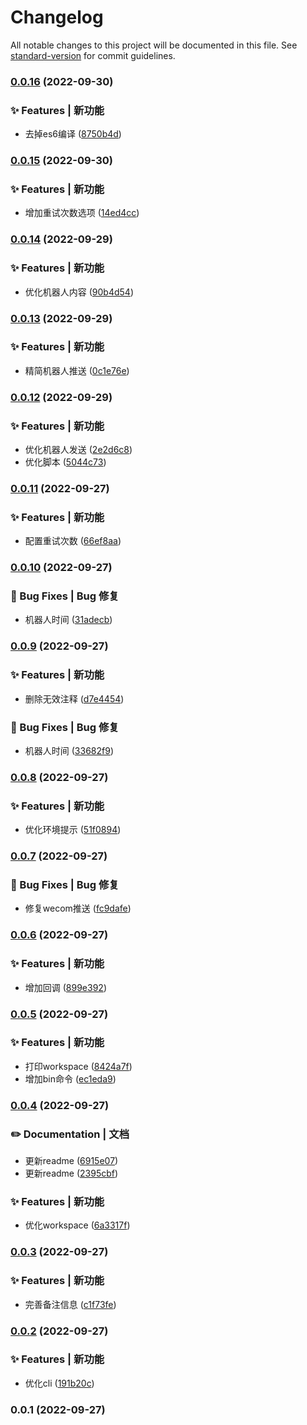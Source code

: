 # Changelog

All notable changes to this project will be documented in this file. See [standard-version](https://github.com/conventional-changelog/standard-version) for commit guidelines.

### [0.0.16](https://github.com/novlan1/light-mp-cli/compare/v0.0.15...v0.0.16) (2022-09-30)


### ✨ Features | 新功能

* 去掉es6编译 ([8750b4d](https://github.com/novlan1/light-mp-cli/commit/8750b4d7cbd0f81c56975be0f76e15d8afe24ed9))

### [0.0.15](https://github.com/novlan1/light-mp-cli/compare/v0.0.14...v0.0.15) (2022-09-30)


### ✨ Features | 新功能

* 增加重试次数选项 ([14ed4cc](https://github.com/novlan1/light-mp-cli/commit/14ed4ccbd32b2d75c1296bfbf9595a7458e754ff))

### [0.0.14](https://github.com/novlan1/light-mp-cli/compare/v0.0.13...v0.0.14) (2022-09-29)


### ✨ Features | 新功能

* 优化机器人内容 ([90b4d54](https://github.com/novlan1/light-mp-cli/commit/90b4d54676bdeec35b0159e6a6effcabf307903d))

### [0.0.13](https://github.com/novlan1/light-mp-cli/compare/v0.0.12...v0.0.13) (2022-09-29)


### ✨ Features | 新功能

* 精简机器人推送 ([0c1e76e](https://github.com/novlan1/light-mp-cli/commit/0c1e76e95251c69dfcc731fc933eeba1163718ad))

### [0.0.12](https://github.com/novlan1/light-mp-cli/compare/v0.0.11...v0.0.12) (2022-09-29)


### ✨ Features | 新功能

* 优化机器人发送 ([2e2d6c8](https://github.com/novlan1/light-mp-cli/commit/2e2d6c824bec0385ee90b7841f14070fa8c359c1))
* 优化脚本 ([5044c73](https://github.com/novlan1/light-mp-cli/commit/5044c73c3ccd7c58092827f3054f32cd8d34894a))

### [0.0.11](https://github.com/novlan1/light-mp-cli/compare/v0.0.10...v0.0.11) (2022-09-27)


### ✨ Features | 新功能

* 配置重试次数 ([66ef8aa](https://github.com/novlan1/light-mp-cli/commit/66ef8aa55b81914ab9d1b07d7e85d82527aea331))

### [0.0.10](https://github.com/novlan1/light-mp-cli/compare/v0.0.9...v0.0.10) (2022-09-27)


### 🐛 Bug Fixes | Bug 修复

* 机器人时间 ([31adecb](https://github.com/novlan1/light-mp-cli/commit/31adecb699acfc147014abf9e4775000fcd3528c))

### [0.0.9](https://github.com/novlan1/light-mp-cli/compare/v0.0.8...v0.0.9) (2022-09-27)


### ✨ Features | 新功能

* 删除无效注释 ([d7e4454](https://github.com/novlan1/light-mp-cli/commit/d7e4454147b36f63b423dfb27ee946bb079b5160))


### 🐛 Bug Fixes | Bug 修复

* 机器人时间 ([33682f9](https://github.com/novlan1/light-mp-cli/commit/33682f9098b135eaf0a4e40e877c95585f1e0515))

### [0.0.8](https://github.com/novlan1/light-mp-cli/compare/v0.0.7...v0.0.8) (2022-09-27)


### ✨ Features | 新功能

* 优化环境提示 ([51f0894](https://github.com/novlan1/light-mp-cli/commit/51f089499a3d0b0103af6bd36b442d7d08d2b5fc))

### [0.0.7](https://github.com/novlan1/light-mp-cli/compare/v0.0.6...v0.0.7) (2022-09-27)


### 🐛 Bug Fixes | Bug 修复

* 修复wecom推送 ([fc9dafe](https://github.com/novlan1/light-mp-cli/commit/fc9dafedad4fe46fb9ea702651be9bc2db83ac72))

### [0.0.6](https://github.com/novlan1/light-mp-cli/compare/v0.0.5...v0.0.6) (2022-09-27)


### ✨ Features | 新功能

* 增加回调 ([899e392](https://github.com/novlan1/light-mp-cli/commit/899e3929fed20da09f6daea2d86e84fee0c767ea))

### [0.0.5](https://github.com/novlan1/light-mp-cli/compare/v0.0.4...v0.0.5) (2022-09-27)


### ✨ Features | 新功能

* 打印workspace ([8424a7f](https://github.com/novlan1/light-mp-cli/commit/8424a7f8145dadd1e393cbfc40593925fab47fcd))
* 增加bin命令 ([ec1eda9](https://github.com/novlan1/light-mp-cli/commit/ec1eda9ef4c74a01f39c84a22b3ddc83df273840))

### [0.0.4](https://github.com/novlan1/light-mp-cli/compare/v0.0.3...v0.0.4) (2022-09-27)


### ✏️ Documentation | 文档

* 更新readme ([6915e07](https://github.com/novlan1/light-mp-cli/commit/6915e07e2548ab1749662ca09a972463ea64b64b))
* 更新readme ([2395cbf](https://github.com/novlan1/light-mp-cli/commit/2395cbfba57f6f7125b57d182bb085e5e6344f02))


### ✨ Features | 新功能

* 优化workspace ([6a3317f](https://github.com/novlan1/light-mp-cli/commit/6a3317f1fa423deb299a54f0b6f3115d90ea2094))

### [0.0.3](https://github.com/novlan1/light-mp-cli/compare/v0.0.2...v0.0.3) (2022-09-27)


### ✨ Features | 新功能

* 完善备注信息 ([c1f73fe](https://github.com/novlan1/light-mp-cli/commit/c1f73fe2e005c0f6ce642406b8e46250d3b3e17d))

### [0.0.2](https://github.com/novlan1/light-mp-cli/compare/v0.0.1...v0.0.2) (2022-09-27)


### ✨ Features | 新功能

* 优化cli ([191b20c](https://github.com/novlan1/light-mp-cli/commit/191b20c9f5f50848f23763a9cab6359b5efd4952))

### 0.0.1 (2022-09-27)
